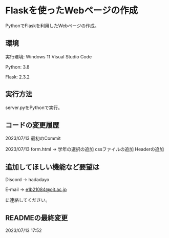 # Flaskを使ったWebページの作成
PythonでFlaskを利用したWebページの作成。

## 環境
実行環境: Windows 11 Visual Studio Code

Python: 3.8

Flask: 2.3.2

## 実行方法
server.pyをPythonで実行。

## コードの変更履歴
2023/07/13  最初のCommit

2023/07/13  form.html -> 学年の選択の追加
            cssファイルの追加
            Headerの追加

## 追加してほしい機能など要望は
Discord -> hadadayo

E-mail -> e1b21084@oit.ac.jp    

に連絡してください。


## READMEの最終変更
2023/07/13 17:52